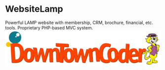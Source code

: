 # WebsiteLamp
Powerful LAMP website with membership, CRM, brochure, financial, etc. tools. Proprietary PHP-based MVC system.
![Request_response_sequence_diagram](https://github.com/PaulGreer1/WebsiteLamp/blob/main/DOWNTOWNCODER_004.png)
